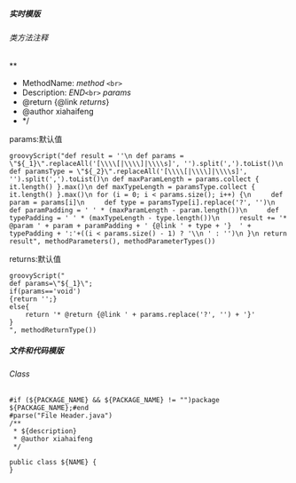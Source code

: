 ##### 实时模版

###### 类方法注释

**

* MethodName: $method$ `<br>`
* Description: $END$`<br>`
  $params$
* @return {@link $returns$}
* @author xiahaifeng
* */

params:默认值

```
groovyScript("def result = ''\n def params = \"${_1}\".replaceAll('[\\\\[|\\\\]|\\\\s]', '').split(',').toList()\n def paramsType = \"${_2}\".replaceAll('[\\\\[|\\\\]|\\\\s]', '').split(',').toList()\n def maxParamLength = params.collect { it.length() }.max()\n def maxTypeLength = paramsType.collect { it.length() }.max()\n for (i = 0; i < params.size(); i++) {\n     def param = params[i]\n     def type = paramsType[i].replace('?', '')\n     def paramPadding = ' ' * (maxParamLength - param.length())\n     def typePadding = ' ' * (maxTypeLength - type.length())\n     result += '* @param ' + param + paramPadding + ' {@link ' + type + '}  ' + typePadding + ':'+((i < params.size() - 1) ? '\\n ' : '')\n }\n return result", methodParameters(), methodParameterTypes())
```

returns:默认值

```
groovyScript("
def params=\"${_1}\"; 
if(params=='void')
{return '';} 
else{
    return '* @return {@link ' + params.replace('?', '') + '}'
}
", methodReturnType()) 
```

##### 文件和代码模版

###### Class

```
#if (${PACKAGE_NAME} && ${PACKAGE_NAME} != "")package ${PACKAGE_NAME};#end
#parse("File Header.java")
/**
 * ${description}
 * @author xiahaifeng
 */

public class ${NAME} {
}
```
